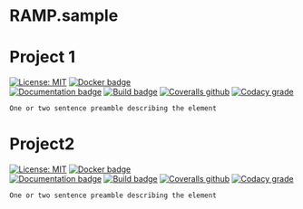 # RAMP.sample


# Project 1

[![License: MIT](https://img.shields.io/github/license/jason-fox/TTE.project1.svg)](https://opensource.org/licenses/MIT)
[![Docker badge](https://img.shields.io/docker/pulls/jason-fox/TTE.project1.svg)](https://hub.docker.com/r/<org>/<repo>/)
<br/>
[![Documentation badge](https://img.shields.io/readthedocs/&lt;org&gt;-&lt;project&gt;.svg)](http://<org>-<project>.readthedocs.io/en/latest/?badge=latest)
[![Build badge](https://img.shields.io/travis/jason-fox/TTE.project1.svg)](https://travis-ci.org/jason-fox/TTE.project1/)
[![Coveralls github](https://img.shields.io/coveralls/github/jason-fox/TTE.project1)](https://coveralls.io/github/jason-fox/TTE.project1?branch=master)
[![Codacy grade](https://img.shields.io/codacy/grade/99310c5c4332439197633912a99d2e3c)](https://www.codacy.com/manual/jason-fox/TTE.project1)


```
One or two sentence preamble describing the element
```


# Project2

[![License: MIT](https://img.shields.io/github/license/jason-fox/TTE.project2.svg)](https://opensource.org/licenses/MIT)
[![Docker badge](https://img.shields.io/docker/pulls/jason-fox/TTE.project2.svg)](https://hub.docker.com/r/<org>/<repo>/)
<br/>
[![Documentation badge](https://img.shields.io/readthedocs/&lt;org&gt;-&lt;project&gt;.svg)](http://<org>-<project>.readthedocs.io/en/latest/?badge=latest)
[![Build badge](https://img.shields.io/travis/jason-fox/TTE.project2.svg)](https://travis-ci.org/jason-fox/TTE.project2/)
[![Coveralls github](https://img.shields.io/coveralls/github/jason-fox/TTE.project1)](https://img.shields.io/coveralls/github/jason-fox/TTE.project2)
[![Codacy grade](https://img.shields.io/codacy/grade/5aee8bfb78f243d4b38d1032baefb06c)](https://www.codacy.com/manual/jason-fox/TTE.project2)

```
One or two sentence preamble describing the element
```